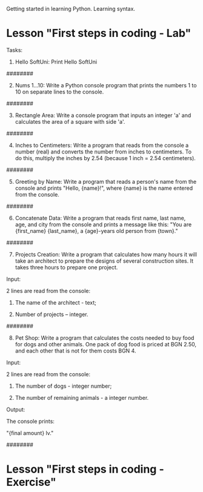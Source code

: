 Getting started in learning Python. Learning syntax.

# Lesson "First steps in coding - Lab"


Tasks:

1. Hello SoftUni:
    Print Hello SoftUni

########

2. Nums 1...10:
    Write a Python console program that prints the numbers 1 to 10 on separate lines to the console.

########

3. Rectangle Area:
Write a console program that inputs an integer 'a' and calculates the area of a square with side 'a'.

########

4. Inches to Centimeters:
Write a program that reads from the console a number (real) and converts the number from inches to centimeters. To do this, multiply the inches by 2.54 (because 1 inch = 2.54 centimeters).

########

5. Greeting by Name:
Write a program that reads a person's name from the console and prints "Hello, {name}!", where {name} is the name entered from the console.

########

6. Concatenate Data:
Write a program that reads first name, last name, age, and city from the console and prints a message like this: "You are {first_name} {last_name}, a {age}-years old person from {town}."

########

7. Projects Creation:
Write a program that calculates how many hours it will take an architect to prepare the designs of several construction sites. It takes three hours to prepare one project.

Input:

2 lines are read from the console:

1. The name of the architect - text;

2. Number of projects – integer.

########

8. Pet Shop:
Write a program that calculates the costs needed to buy food for dogs and other animals. One pack of dog food is priced at BGN 2.50, and each other that is not for them costs BGN 4.

Input:

2 lines are read from the console:

1. The number of dogs - integer number;

2. The number of remaining animals - a integer number.

Output:

The console prints:

"{final amount} lv."

########


# Lesson "First steps in coding - Exercise"
